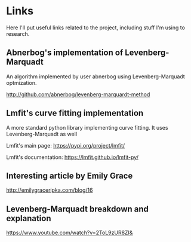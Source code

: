 # Links
Here I'll put useful links related to the project, including stuff I'm using to research.

## Abnerbog's implementation of Levenberg-Marquadt
An algorithm implemented by user abnerbog using Levenberg-Marquadt optmization.

http://github.com/abnerbog/levenberg-marquardt-method

## Lmfit's curve fitting implementation
A more standard python library implementing curve fitting. It uses Levenberg-Marquadt as well

Lmfit's main page: https://pypi.org/project/lmfit/

Lmfit's documentation: https://lmfit.github.io/lmfit-py/

## Interesting article by Emily Grace
http://emilygraceripka.com/blog/16

## Levenberg-Marquadt breakdown and explanation
https://www.youtube.com/watch?v=2ToL9zUR8ZI&
